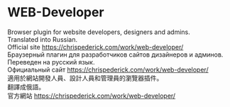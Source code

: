 # WEB-Developer
Browser plugin for website developers, designers and admins. <br>
Translated into Russian. <br>
Official site https://chrispederick.com/work/web-developer/ <br>
Браузерный плагин для разработчиков сайтов дизайнеров и админов.<br>
Переведен на русский язык.<br>
Официальный сайт https://chrispederick.com/work/web-developer/ <br>
適用於網站開發人員、設計人員和管理員的瀏覽器插件。<br>
翻譯成俄語。<br>
官方網站 https://chrispederick.com/work/web-developer/
